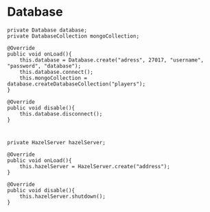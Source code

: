 # Database


    private Database database;
    private DatabaseCollection mongoCollection;

    @Override
    public void onLoad(){
        this.database = Database.create("adress", 27017, "username", "password", "database");
        this.database.connect();
        this.mongoCollection = database.createDatabaseCollection("players");
    }
    
    @Override
    public void disable(){
        this.database.disconnect();
    }
#
    private HazelServer hazelServer;

    @Override
    public void onLoad(){
        this.hazelServer = HazelServer.create("address");
    }

    @Override
    public void disable(){
        this.hazelServer.shutdown();
    }
